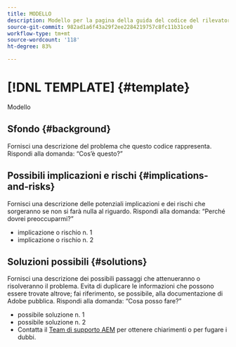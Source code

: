 ```yaml
---
title: MODELLO
description: Modello per la pagina della guida del codice del rilevatore pattern.
source-git-commit: 982ad1a6f43a29f2ee2284219757c8fc11b31ce0
workflow-type: tm+mt
source-wordcount: '118'
ht-degree: 83%

---
```



# [!DNL TEMPLATE] {#template}

Modello

## Sfondo {#background}

Fornisci una descrizione del problema che questo codice rappresenta.
Rispondi alla domanda: “Cos’è questo?”

## Possibili implicazioni e rischi {#implications-and-risks}

Fornisci una descrizione delle potenziali implicazioni e dei rischi che sorgeranno se non si farà nulla al riguardo.
Rispondi alla domanda: “Perché dovrei preoccuparmi?”

* implicazione o rischio n. 1
* implicazione o rischio n. 2

## Soluzioni possibili {#solutions}

Fornisci una descrizione dei possibili passaggi che attenueranno o risolveranno il problema. Evita di duplicare le informazioni che possono essere trovate altrove; fai riferimento, se possibile, alla documentazione di Adobe pubblica.
Rispondi alla domanda: “Cosa posso fare?”

* possibile soluzione n. 1
* possibile soluzione n. 2
* Contatta il [Team di supporto AEM](https://helpx.adobe.com/it/enterprise/using/support-for-experience-cloud.html) per ottenere chiarimenti o per fugare i dubbi.
